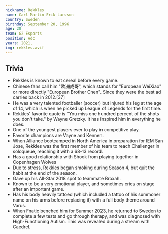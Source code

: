 ```yaml
---
nickname: Rekkles
name: Carl Martin Erik Larsson
country: Sweden
birthday: September 20, 1996
age: 28
team: G2 Esports
position: Adc
years: 2021,
img: rekkles.avif
---
```


## Trivia

- Rekkles is known to eat cereal before every game.
- Chinese fans call him "欧洲成哥", which stands for "European WeiXiao" or more directly "European Brother Chen". Since they were the best ad carries back in 2012.[37]
- He was a very talented footballer (soccer) but injured his leg at the age of 14, which is when he picked up League of Legends for the first time.
- Rekkles' favorite quote is "You miss one hundred percent of the shots you don't take." by Wayne Gretzky. It has inspired him in everything he does.
- One of the youngest players ever to play in competitive play.
- Favorite champions are Vayne and Kennen.
- When Alliance bootcamped in North America in preparation for IEM San Jose, Rekkles was the first member of his team to reach Challenger in soloqueue, reaching it with a 68-13 record.
- Has a good relationship with Shook from playing together in Copenhagen Wolves
- Due to stress, Rekkles began smoking during Season 4, but quit the habit at the end of the season.
- Gave up his All-Star 2018 spot to teammate Broxah.
- Known to be a very emotional player, and sometimes cries on stage after an important game.
- Has his body heavily tattoed (which included a tattoo of his summoner name on his arms before replacing it) with a full body theme around Varus.
- When Fnatic benched him for Summer 2023, he returned to Sweden to complete a few tests and go through therapy, and was diagnosed with High-Functioning Autism. This was revealed during a stream with Caedrel.
